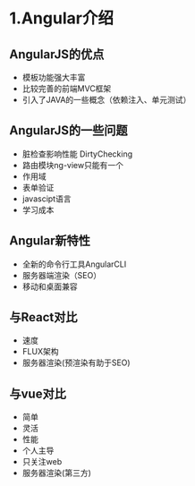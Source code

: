 # 1.Angular介绍

## AngularJS的优点

* 模板功能强大丰富
* 比较完善的前端MVC框架
* 引入了JAVA的一些概念（依赖注入、单元测试）

## AngularJS的一些问题

* 脏检查影响性能 DirtyChecking
* 路由模块ng-view只能有一个
* 作用域
* 表单验证
* javascipt语言
* 学习成本

## Angular新特性

* 全新的命令行工具AngularCLI
* 服务器端渲染（SEO）
* 移动和桌面兼容

## 与React对比

* 速度
* FLUX架构
* 服务器渲染\(预渲染有助于SEO\)

## 与vue对比

* 简单
* 灵活
* 性能
* 个人主导
* 只关注web
* 服务器渲染\(第三方\)

